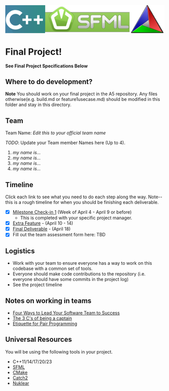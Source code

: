 <img src="./media/banner.png" alt="banner" />

# Final Project!

**See Final Project Specifications Below**

## Where to do development?

**Note** You should work on your final project in the A5 repository. Any files otherwise(e.g. build.md or feature1usecase.md) should be modified in this folder and stay in this directory.

## Team

Team Name: *Edit this to your official team name*

*TODO*:
Update your Team member Names here (Up to 4).

1. *my name is...*
2. *my name is...*
3. *my name is...*
4. *my name is...*

## Timeline

Click each link to see what you need to do each step along the way. Note--this is a rough timeline for when you should be finishing each deliverable.

- [x] [Milestone Check-in 1](milestone1.md) (Week of April 4 - April 9 or before)
  - This is completed with your specific project manager.
- [x] [Extra Feature](extrafeature.md) - (April 10 - 14)
- [x] [Final Deliverable](FinalDeliverable.md) - (April 18)
- [x] Fill out the team assessment form here: TBD 

## Logistics

- Work with your team to ensure everyone has a way to work on this codebase with a common set of tools.
- Everyone should make code contributions to the repository (i.e. everyone should have some commits in the project log)
- See the project timeline

## Notes on working in teams

* [Four Ways to Lead Your Software Team to Success](https://hackernoon.com/four-ways-to-lead-software-team-to-success-43fa156719b4)
* [The 3 C's of being a captain](https://appliedsportpsych.org/resources/resources-for-athletes/the-3-c-s-of-being-a-captain/)
* [Etiquette for Pair Programming](https://dzone.com/articles/etiquette-for-pair-programming)

## Universal Resources

You will be using the following tools in your project. 

* C++11/14/17/20/23
* [SFML](https://www.sfml-dev.org/index.php)
* [CMake](https://cmake.org/)
* [Catch2](https://github.com/catchorg/Catch2)
* [Nuklear](https://github.com/Immediate-Mode-UI/Nuklear)

